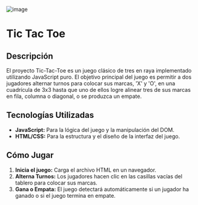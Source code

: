 ![image](https://github.com/user-attachments/assets/90205767-17d3-4efc-bab8-5f31987396a8)

# Tic Tac Toe
## Descripción

El proyecto Tic-Tac-Toe es un juego clásico de tres en raya implementado utilizando JavaScript puro. El objetivo principal del juego es permitir a dos jugadores alternar turnos para colocar sus marcas, 'X' y 'O', en una cuadrícula de 3x3 hasta que uno de ellos logre alinear tres de sus marcas en fila, columna o diagonal, o se produzca un empate.

## Tecnologías Utilizadas

- **JavaScript:** Para la lógica del juego y la manipulación del DOM.
- **HTML/CSS:** Para la estructura y el diseño de la interfaz del juego.

## Cómo Jugar

1. **Inicia el juego:** Carga el archivo HTML en un navegador.
2. **Alterna Turnos:** Los jugadores hacen clic en las casillas vacías del tablero para colocar sus marcas.
3. **Gana o Empata:** El juego detectará automáticamente si un jugador ha ganado o si el juego termina en empate.
